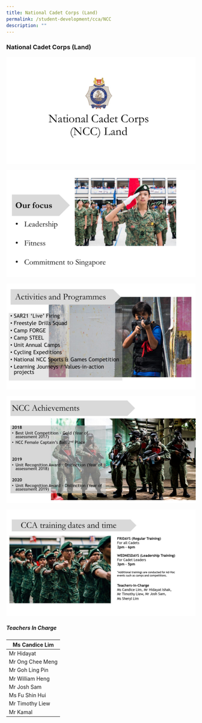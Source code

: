```yaml
---
title: National Cadet Corps (Land)
permalink: /student-development/cca/NCC
description: ""
---
```

### National Cadet Corps (Land)

![](/images/NCC001.jpg)

![](/images/NCC002.jpg)

![](/images/NCC003.jpg)

![](/images/NCC004.jpg)

![](/images/ncc5.jpg)

##### Teachers In Charge

| Ms Candice Lim   |
|------------------|
| Mr Hidayat       |
| Mr Ong Chee Meng |
| Mr Goh Ling Pin  |
| Mr William Heng  |
| Mr Josh Sam      |
| Ms Fu Shin Hui   |
| Mr Timothy Liew  |
| Mr Kamal         |